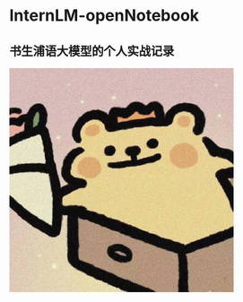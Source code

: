# InternLM-openNotebook

## 书生浦语大模型的个人实战记录
<img src="https://github.com/jiangxiaobaiii/InternLM-openNotebook/blob/main/1.jpg?raw=true" alt="image2" width="400"/>


